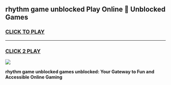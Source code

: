 
## rhythm game unblocked Play Online 👋 Unblocked Games
<h3>
<a href="https://premium.freeplayer.one?title=rhythm_game_unblocked&ref=19F">CLICK TO PLAY</a></h3>
<hr>

<h3>
<a href="https://premium.freeplayer.one?title=rhythm_game_unblocked&ref=19F">CLICK 2 PLAY</a>
  
</h3>

<a href="https://premium.freeplayer.one?title=rhythm_game_unblocked&ref=19F"><img src="https://clearcache.store/games.png"></a>


**rhythm game unblocked games unblocked: Your Gateway to Fun and Accessible Online Gaming**
